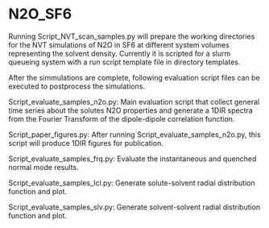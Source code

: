 # N2O_SF6

Running Script_NVT_scan_samples.py will prepare the working directories for the NVT simulations of 
N2O in SF6 at different system volumes representing the solvent density.
Currently it is scripted for a slurm queueing system with a run script template file in directory templates.

After the simmulations are complete, following evaluation script files can be executed to postprocess the simulations.

Script_evaluate_samples_n2o.py: Main evaluation script that collect general time series about the solutes N2O properties
and generate a 1DIR spectra from the Fourier Transform of the dipole-dipole correlation function.

Script_paper_figures.py: After running Script_evaluate_samples_n2o.py, this script will produce 1DIR figures for
publication.

Script_evaluate_samples_frq.py: Evaluate the instantaneous and quenched normal mode results.

Script_evaluate_samples_lcl.py: Generate solute-solvent radial distribution function and plot.

Script_evaluate_samples_slv.py: Generate solvent-solvent radial distribution function and plot.
